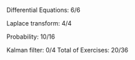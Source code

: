 
Differential Equations: 6/6

Laplace transform: 4/4

Probability: 10/16

Kalman filter: 0/4
Total of Exercises: 20/36
